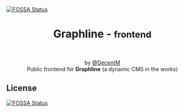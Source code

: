[![FOSSA Status](https://app.fossa.io/api/projects/git%2Bgithub.com%2FGraphline%2Ffrontend.svg?type=shield)](https://app.fossa.io/projects/git%2Bgithub.com%2FGraphline%2Ffrontend?ref=badge_shield)

<h1 align="center">
  Graphline -
  <small>frontend</small>
</h1>

<div align="center">
  <br>

  by [@DecentM](https://github.com/DecentM)  
  Public frontend for <b>Graphline</b> (a dynamic CMS in the works)
</div>


## License
[![FOSSA Status](https://app.fossa.io/api/projects/git%2Bgithub.com%2FGraphline%2Ffrontend.svg?type=large)](https://app.fossa.io/projects/git%2Bgithub.com%2FGraphline%2Ffrontend?ref=badge_large)